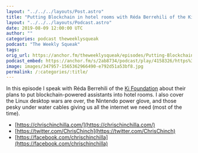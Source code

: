 ```yaml
---
layout: "../../../layouts/Post.astro"
title: "Putting Blockchain in hotel rooms with Réda Berrehili of the Ki Foundation"
layout: "../../../layouts/Podcast.astro"
date: 2019-08-09 12:00:00 UTC
author: ""
categories: podcast theweeklysqueak
podcast: "The Weekly Squeak"
tags: 
orig_url: https://anchor.fm/theweeklysqueak/episodes/Putting-Blockchain-in-hotel-rooms-with-Rda-Berrehili-of-the-Ki-Foundation-e4tddm
podcast_embed: https://anchor.fm/s/2ab8734/podcast/play/4158326/https%3A%2F%2Fd3ctxlq1ktw2nl.cloudfront.net%2Fstaging%2F2019-7-9%2F20581614-44100-2-e4cf32d5aeb45.m4a
image: images/347957-1565362966490-e792d51a53bf8.jpg
permalink: /:categories/:title/
---
```

In this episode I speak with Réda Berrehili of the [Ki Foundation](https://foundation.ki/team) about their plans to put blockchain-powered assistants into hotel rooms. I also cover the Linux desktop wars are over, the Nintendo power glove, and those pesky under water cables giving us all the internet we need (most of the time).

- [https://chrischinchilla.com/](https://chrischinchilla.com/)
- [https://twitter.com/ChrisChinch](https://twitter.com/ChrisChinch)
- [https://facebook.com/chrischinchilla](https://facebook.com/chrischinchilla)
